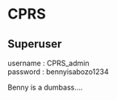 # CPRS

Superuser
----------
username : CPRS_admin <br/> 
password : bennyisabozo1234 </br> 

Benny is a dumbass.... 

